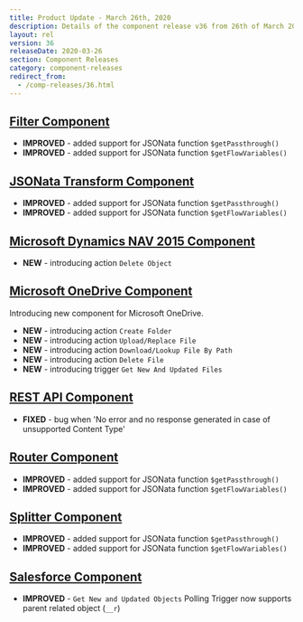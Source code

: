 ```yaml
---
title: Product Update - March 26th, 2020
description: Details of the component release v36 from 26th of March 2020
layout: rel
version: 36
releaseDate: 2020-03-26
section: Component Releases
category: component-releases
redirect_from:
  - /comp-releases/36.html
---
```


## [Filter Component](/components/filter)

*   **IMPROVED** - added support for JSONata function `$getPassthrough()`
*   **IMPROVED** - added support for JSONata function `$getFlowVariables()`

## [JSONata Transform Component](/components/jsonata)

*   **IMPROVED** - added support for JSONata function `$getPassthrough()`
*   **IMPROVED** - added support for JSONata function `$getFlowVariables()`

## [Microsoft Dynamics NAV 2015 Component](/components/microsoft-dynamics-nav-2015/)

*   **NEW** - introducing action `Delete Object`

## [Microsoft OneDrive Component](/components/onedrive/)

Introducing new component for Microsoft OneDrive.

*   **NEW** - introducing action `Create Folder`
*   **NEW** - introducing action `Upload/Replace File`
*   **NEW** - introducing action `Download/Lookup File By Path`
*   **NEW** - introducing action `Delete File`
*   **NEW** - introducing trigger `Get New And Updated Files`

## [REST API Component](/components/rest-api/)

*   **FIXED** - bug when 'No error and no response generated in case of unsupported Content Type'

## [Router Component](/components/router)

*   **IMPROVED** - added support for JSONata function `$getPassthrough()`
*   **IMPROVED** - added support for JSONata function `$getFlowVariables()`

## [Splitter Component](/components/splitter)

*   **IMPROVED** - added support for JSONata function `$getPassthrough()`
*   **IMPROVED** - added support for JSONata function `$getFlowVariables()`

## [Salesforce Component](/components/salesforce/)

*   **IMPROVED** - `Get New and Updated Objects` Polling Trigger now supports parent related object (`__r`)
